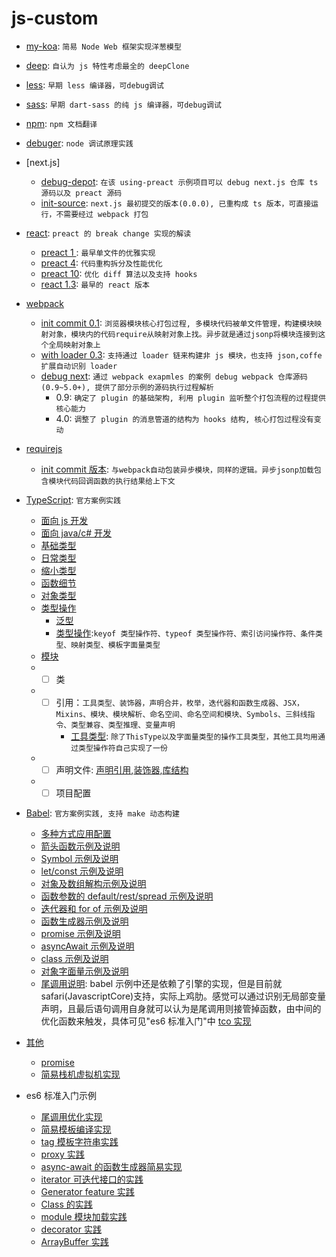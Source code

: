 # js-custom
- [my-koa](./other/my-koa.js): `简易 Node Web 框架实现洋葱模型`
- [deep](./other/deepClone.js): `自认为 js 特性考虑最全的 deepClone`
- [less](./less.js/init/test.js): `早期 less 编译器，可debug调试`
- [sass](./less.js/init/test.js): `早期 dart-sass 的纯 js 编译器，可debug调试`
- [npm](./npm): `npm 文档翻译`
- [debuger](./debugger): `node 调试原理实践`
- [next.js]
  - [debug-depot](./next.js/debug-depot): `在该 using-preact 示例项目可以 debug next.js 仓库 ts 源码以及 preact 源码`
  - [init-source](./next.js/init-source): `next.js 最初提交的版本(0.0.0), 已重构成 ts 版本，可直接运行，不需要经过 webpack 打包`
- [react](./react): `preact 的 break change 实现的解读`
  - [preact 1 ](./react/preact_1): `最早单文件的优雅实现`
  - [preact 4](./react/preact_4): `代码重构拆分及性能优化`
  - [preact 10](./react/preact_10): `优化 diff 算法以及支持 hooks`
  - [react 1.3](./react_1.3): `最早的 react 版本`
- [webpack](./webpack)
  - [init commit 0.1](./webpack/init_commit): `浏览器模块核心打包过程, 多模块代码被单文件管理，构建模块映射对象，模块内的代码require从映射对象上找。异步就是通过jsonp将模块连接到这个全局映射对象上`
  - [with loader 0.3](./webpack/with_loader): `支持通过 loader 链来构建非 js 模块，也支持 json,coffe 扩展自动识别 loader`
  - [debug next](./webpack/debug-next): `通过 webpack exapmles 的案例 debug webpack 仓库源码(0.9~5.0+), 提供了部分示例的源码执行过程解析`
    - 0.9: `确定了 plugin 的基础架构, 利用 plugin 监听整个打包流程的过程提供核心能力`
    - 4.0: `调整了 plugin 的消息管道的结构为 hooks 结构, 核心打包过程没有变动`
- [requirejs](./requirejs)
  - [init commit 版本](./webpack/init_commit): `与webpack自动包装异步模块，同样的逻辑。异步jsonp加载包含模块代码回调函数的执行结果给上下文`
- [TypeScript](./typescript): `官方案例实践`

  - [面向 js 开发](./typescript/for-js-programmer.ts)
  - [面向 java/c# 开发](./typescript/for-java-csharp-programmer.ts)
  - [基础类型](./typescript/basic-types.ts)
  - [日常类型](./typescript/everyday-types.ts)
  - [缩小类型](./typescript/narrowing.ts)
  - [函数细节](./typescript/functions.ts)
  - [对象类型](./typescript/objects.ts)
  - [类型操作](./type-manipulation)
    - [泛型](./type-manipulation-generics.ts)
    - [类型操作](./type-manipulation-other.ts):`keyof 类型操作符、typeof 类型操作符、索引访问操作符、条件类型、映射类型、模板字面量类型`
  - [模块](./typescript/modules/index.ts)
  - - [ ] 类
  - - [ ] 引用：`工具类型、装饰器，声明合并，枚举，迭代器和函数生成器、JSX，Mixins、模块、模块解析、命名空间、命名空间和模块、Symbols、三斜线指令、类型兼容、类型推理、变量声明`
      - [工具类型](./typescript/reference/utility-types.ts): `除了ThisType以及字面量类型的操作工具类型，其他工具均用通过类型操作符自己实现了一份`
  - - [ ] 声明文件: [声明引用](./typescript/declaration/declaration-reference.ts),[装饰器](./typescript/declaration/decorators.ts),[库结构](./typescript/declaration/library-structures)
  - - [ ] 项目配置

- [Babel](./babel): `官方案例实践, 支持 make 动态构建`
  - [多种方式应用配置](./babel/es6-features/config.mjs)
  - [箭头函数示例及说明](./babel/es6-features/arrowFun.js)
  - [Symbol 示例及说明](./babel/es6-features/symbol.js)
  - [let/const 示例及说明](./babel/es6-features/letConst.js)
  - [对象及数组解构示例及说明](./babel/es6-features/destructuring.js)
  - [函数参数的 default/rest/spread 示例及说明](./babel/es6-features/defaultRestSpread.js)
  - [迭代器和 for of 示例及说明](./babel/es6-features/iteratorsForOf.js)
  - [函数生成器示例及说明](./babel/es6-features/generator.js)
  - [promise 示例及说明](./babel/es6-features/promise.js)
  - [asyncAwait 示例及说明](./babel/es6-features/asyncAwait.js)
  - [class 示例及说明](./babel/es6-features/class.js)
  - [对象字面量示例及说明](./babel/es6-features/objectLiterals.js)
  - [尾调用说明](./babel/es6-features/tailCall.js): babel 示例中还是依赖了引擎的实现，但是目前就 safari(JavascriptCore)支持，实际上鸡肋。感觉可以通过识别无局部变量声明，且最后语句调用自身就可以认为是尾调用则接管掉函数，由中间的优化函数来触发，具体可见"es6 标准入门"中 [tco 实现](../es6/tail-call-one.mjs)
- [其他](./other)
  - [promise](./other/promise.js)
  - [简易栈机虚拟机实现](./other/virtual-stack.ts)
- es6 标准入门示例
  - [尾调用优化实现](./es6/tail-call-one.mjs)
  - [简易模板编译实现](./es6/template-compile.mjs)
  - [tag 模板字符串实践](./es6/tagged-template.mjs)
  - [proxy 实践](./es6/proxy.mjs)
  - [async-await 的函数生成器简易实现](./es6/async.mjs)
  - [iterator 可迭代接口的实践](./es6/iterator.mjs)
  - [Generator feature 实践](./es6/generator.mjs)
  - [Class 的实践](./es6/class.mjs)
  - [module 模块加载实践](./es6/module.mjs)
  - [decorator 实践](./es6/decorator.js)
  - [ArrayBuffer 实践](./es6/array-buffer.mjs)

